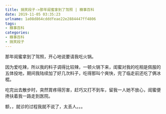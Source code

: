 ```yaml
---
title: 搞笑段子->那年闺蜜拿到了驾照 | 糗事百科
date: 2019-11-05 03:35:23
urlname: 1a08d864cdddfeae22e2884447ff4806
tags: 
- 糗事百科
categories:
- 糗事百科
- 搞笑段子
---
```

那年闺蜜拿到了驾照，开心地说要请我吃火锅。

因为爱吃辣，所以我的料子调得比较辣，一顿火锅下来，闺蜜对我的吃相是佩服的五体投地，期间我陆续加了好几次料子，吃得那叫个爽快，完了临走前还吃了俩冰棍。

吃完出去散步时，突然胃疼得厉害，赶巧又打不到车，留我一人她不放心，闺蜜便搀扶着我一路走到医院。

额，，就诊的过程我就不说了，太丢人。。。



